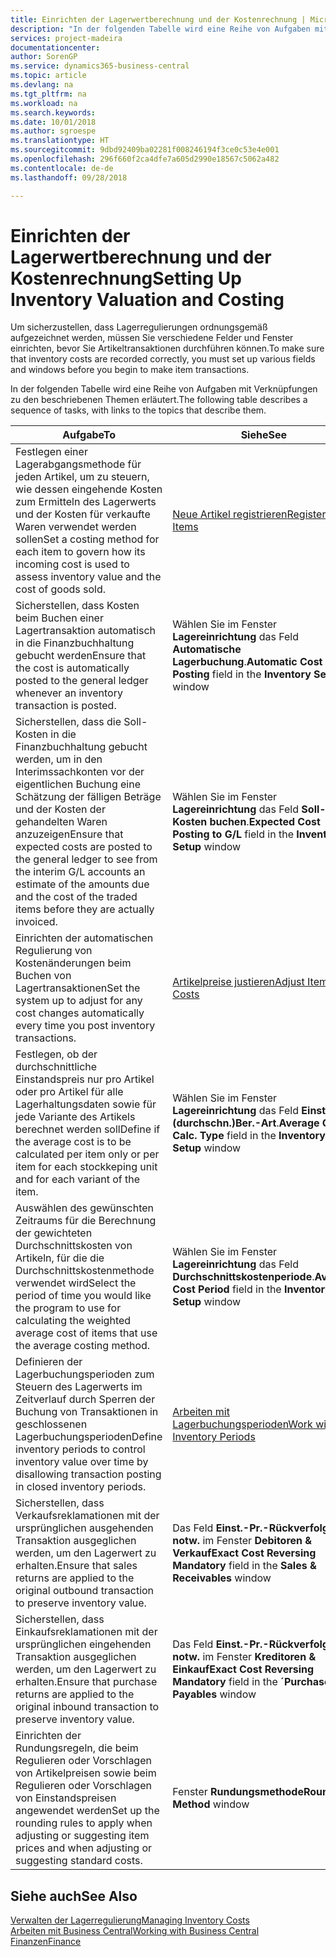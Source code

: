 ```yaml
---
title: Einrichten der Lagerwertberechnung und der Kostenrechnung | Microsoft Docs
description: "In der folgenden Tabelle wird eine Reihe von Aufgaben mit Verknüpfungen zu den beschriebenen Themen erläutert."
services: project-madeira
documentationcenter: 
author: SorenGP
ms.service: dynamics365-business-central
ms.topic: article
ms.devlang: na
ms.tgt_pltfrm: na
ms.workload: na
ms.search.keywords: 
ms.date: 10/01/2018
ms.author: sgroespe
ms.translationtype: HT
ms.sourcegitcommit: 9dbd92409ba02281f008246194f3ce0c53e4e001
ms.openlocfilehash: 296f660f2ca4dfe7a605d2990e18567c5062a482
ms.contentlocale: de-de
ms.lasthandoff: 09/28/2018

---
```

# <a name="setting-up-inventory-valuation-and-costing"></a><span data-ttu-id="85493-103">Einrichten der Lagerwertberechnung und der Kostenrechnung</span><span class="sxs-lookup"><span data-stu-id="85493-103">Setting Up Inventory Valuation and Costing</span></span>
<span data-ttu-id="85493-104">Um sicherzustellen, dass Lagerregulierungen ordnungsgemäß aufgezeichnet werden, müssen Sie verschiedene Felder und Fenster einrichten, bevor Sie Artikeltransaktionen durchführen können.</span><span class="sxs-lookup"><span data-stu-id="85493-104">To make sure that inventory costs are recorded correctly, you must set up various fields and windows before you begin to make item transactions.</span></span>

<span data-ttu-id="85493-105">In der folgenden Tabelle wird eine Reihe von Aufgaben mit Verknüpfungen zu den beschriebenen Themen erläutert.</span><span class="sxs-lookup"><span data-stu-id="85493-105">The following table describes a sequence of tasks, with links to the topics that describe them.</span></span>

|<span data-ttu-id="85493-106">**Aufgabe**</span><span class="sxs-lookup"><span data-stu-id="85493-106">**To**</span></span>|<span data-ttu-id="85493-107">**Siehe**</span><span class="sxs-lookup"><span data-stu-id="85493-107">**See**</span></span>|  
|------------|-------------|  
|<span data-ttu-id="85493-108">Festlegen einer Lagerabgangsmethode für jeden Artikel, um zu steuern, wie dessen eingehende Kosten zum Ermitteln des Lagerwerts und der Kosten für verkaufte Waren verwendet werden sollen</span><span class="sxs-lookup"><span data-stu-id="85493-108">Set a costing method for each item to govern how its incoming cost is used to assess inventory value and the cost of goods sold.</span></span>|[<span data-ttu-id="85493-109">Neue Artikel registrieren</span><span class="sxs-lookup"><span data-stu-id="85493-109">Register New Items</span></span>](inventory-how-register-new-items.md)|  
|<span data-ttu-id="85493-110">Sicherstellen, dass Kosten beim Buchen einer Lagertransaktion automatisch in die Finanzbuchhaltung gebucht werden</span><span class="sxs-lookup"><span data-stu-id="85493-110">Ensure that the cost is automatically posted to the general ledger whenever an inventory transaction is posted.</span></span>|<span data-ttu-id="85493-111">Wählen Sie im Fenster **Lagereinrichtung** das Feld **Automatische Lagerbuchung**.</span><span class="sxs-lookup"><span data-stu-id="85493-111">**Automatic Cost Posting** field in the **Inventory Setup** window</span></span>|  
|<span data-ttu-id="85493-112">Sicherstellen, dass die Soll-Kosten in die Finanzbuchhaltung gebucht werden, um in den Interimssachkonten vor der eigentlichen Buchung eine Schätzung der fälligen Beträge und der Kosten der gehandelten Waren anzuzeigen</span><span class="sxs-lookup"><span data-stu-id="85493-112">Ensure that expected costs are posted to the general ledger to see from the interim G/L accounts an estimate of the amounts due and the cost of the traded items before they are actually invoiced.</span></span>|<span data-ttu-id="85493-113">Wählen Sie im Fenster **Lagereinrichtung** das Feld **Soll-Kosten buchen**.</span><span class="sxs-lookup"><span data-stu-id="85493-113">**Expected Cost Posting to G/L** field in the **Inventory Setup** window</span></span>|  
|<span data-ttu-id="85493-114">Einrichten der automatischen Regulierung von Kostenänderungen beim Buchen von Lagertransaktionen</span><span class="sxs-lookup"><span data-stu-id="85493-114">Set the system up to adjust for any cost changes automatically every time you post inventory transactions.</span></span>|[<span data-ttu-id="85493-115">Artikelpreise justieren</span><span class="sxs-lookup"><span data-stu-id="85493-115">Adjust Item Costs</span></span>](inventory-how-adjust-item-costs.md)|  
|<span data-ttu-id="85493-116">Festlegen, ob der durchschnittliche Einstandspreis nur pro Artikel oder pro Artikel für alle Lagerhaltungsdaten sowie für jede Variante des Artikels berechnet werden soll</span><span class="sxs-lookup"><span data-stu-id="85493-116">Define if the average cost is to be calculated per item only or per item for each stockkeping unit and for each variant of the item.</span></span>|<span data-ttu-id="85493-117">Wählen Sie im Fenster **Lagereinrichtung** das Feld **Einst.-Pr.(durchschn.)Ber.-Art**.</span><span class="sxs-lookup"><span data-stu-id="85493-117">**Average Cost Calc. Type** field in the **Inventory Setup** window</span></span>|  
|<span data-ttu-id="85493-118">Auswählen des gewünschten Zeitraums für die Berechnung der gewichteten Durchschnittskosten von Artikeln, für die die Durchschnittskostenmethode verwendet wird</span><span class="sxs-lookup"><span data-stu-id="85493-118">Select the period of time you would like the program to use for calculating the weighted average cost of items that use the average costing method.</span></span>|<span data-ttu-id="85493-119">Wählen Sie im Fenster **Lagereinrichtung** das Feld **Durchschnittskostenperiode**.</span><span class="sxs-lookup"><span data-stu-id="85493-119">**Average Cost Period** field in the **Inventory Setup** window</span></span>|  
|<span data-ttu-id="85493-120">Definieren der Lagerbuchungsperioden zum Steuern des Lagerwerts im Zeitverlauf durch Sperren der Buchung von Transaktionen in geschlossenen Lagerbuchungsperioden</span><span class="sxs-lookup"><span data-stu-id="85493-120">Define inventory periods to control inventory value over time by disallowing transaction posting in closed inventory periods.</span></span>|[<span data-ttu-id="85493-121">Arbeiten mit Lagerbuchungsperioden</span><span class="sxs-lookup"><span data-stu-id="85493-121">Work with Inventory Periods</span></span>](finance-how-to-work-with-inventory-periods.md)|  
|<span data-ttu-id="85493-122">Sicherstellen, dass Verkaufsreklamationen mit der ursprünglichen ausgehenden Transaktion ausgeglichen werden, um den Lagerwert zu erhalten.</span><span class="sxs-lookup"><span data-stu-id="85493-122">Ensure that sales returns are applied to the original outbound transaction to preserve inventory value.</span></span>|<span data-ttu-id="85493-123">Das Feld **Einst.-Pr.-Rückverfolg. notw.** im Fenster **Debitoren & Verkauf**</span><span class="sxs-lookup"><span data-stu-id="85493-123">**Exact Cost Reversing Mandatory** field in the **Sales & Receivables** window</span></span>|  
|<span data-ttu-id="85493-124">Sicherstellen, dass Einkaufsreklamationen mit der ursprünglichen eingehenden Transaktion ausgeglichen werden, um den Lagerwert zu erhalten.</span><span class="sxs-lookup"><span data-stu-id="85493-124">Ensure that purchase returns are applied to the original inbound transaction to preserve inventory value.</span></span>|<span data-ttu-id="85493-125">Das Feld **Einst.-Pr.-Rückverfolg. notw.** im Fenster **Kreditoren & Einkauf**</span><span class="sxs-lookup"><span data-stu-id="85493-125">**Exact Cost Reversing Mandatory** field in the **´Purchases & Payables** window</span></span>|
|<span data-ttu-id="85493-126">Einrichten der Rundungsregeln, die beim Regulieren oder Vorschlagen von Artikelpreisen sowie beim Regulieren oder Vorschlagen von Einstandspreisen angewendet werden</span><span class="sxs-lookup"><span data-stu-id="85493-126">Set up the rounding rules to apply when adjusting or suggesting item prices and when adjusting or suggesting standard costs.</span></span>|<span data-ttu-id="85493-127">Fenster **Rundungsmethode**</span><span class="sxs-lookup"><span data-stu-id="85493-127">**Rounding Method** window</span></span>|  

## <a name="see-also"></a><span data-ttu-id="85493-128">Siehe auch</span><span class="sxs-lookup"><span data-stu-id="85493-128">See Also</span></span>  
[<span data-ttu-id="85493-129">Verwalten der Lagerregulierung</span><span class="sxs-lookup"><span data-stu-id="85493-129">Managing Inventory Costs</span></span>](finance-manage-inventory-costs.md)  
[<span data-ttu-id="85493-130">Arbeiten mit  Business Central</span><span class="sxs-lookup"><span data-stu-id="85493-130">Working with Business Central</span></span>](ui-work-product.md)  
[<span data-ttu-id="85493-131">Finanzen</span><span class="sxs-lookup"><span data-stu-id="85493-131">Finance</span></span>](finance.md)  

